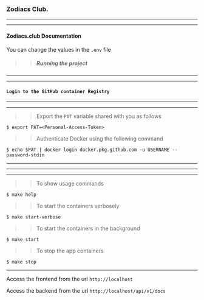 ### Zodiacs Club.

---

---

#### Zodiacs.club Documentation

You can change the values in the `.env` file

> > ##### Running the project

---

---

#### `Login to the GitHub container Registry`

---

---

> > Export the `PAT` variable shared with you as follows

```
$ export PAT=<Personal-Access-Token>
```

> > Authenticate Docker using the following command

```
$ echo $PAT | docker login docker.pkg.github.com -u USERNAME --password-stdin
```

---

---

---

> > To show usage commands

```
$ make help
```

> > To start the containers verbosely

```
$ make start-verbose
```

> > To start the containers in the background

```
$ make start
```

> > To stop the app containers

```
$ make stop
```

---

Access the frontend from the url `http://localhost`

Access the backend from the url `http://localhost/api/v1/docs`
